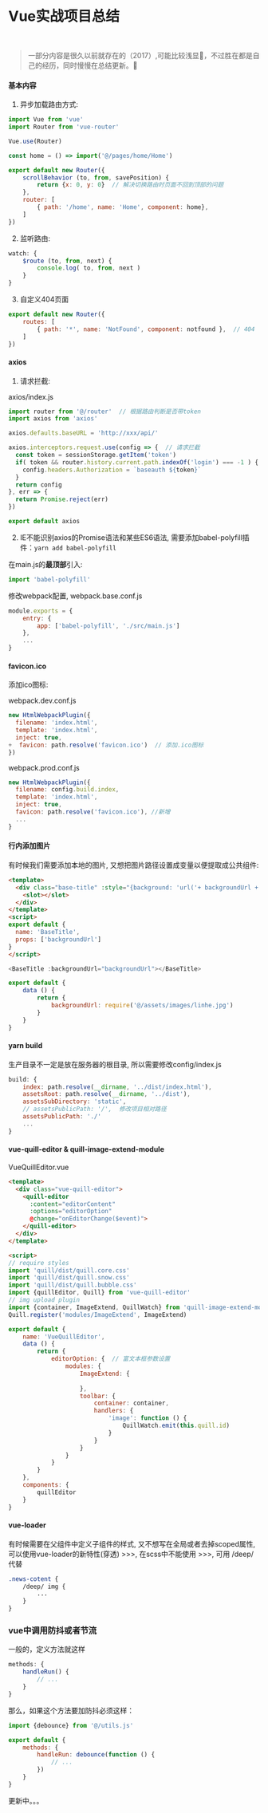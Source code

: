 # Vue实战项目总结
<br >

> 一部分内容是很久以前就存在的（2017）,可能比较浅显:rofl:，不过胜在都是自己的经历，同时慢慢在总结更新。:100:

#### 基本内容
1. 异步加载路由方式:

```js
import Vue from 'vue'
import Router from 'vue-router'

Vue.use(Router)

const home = () => import('@/pages/home/Home')

export default new Router({
    scrollBehavior (to, from, savePosition) {
        return {x: 0, y: 0}  // 解决切换路由时页面不回到顶部的问题
    },
    router: [
        { path: '/home', name: 'Home', component: home},
    ]
})
```

2. 监听路由:

```js
watch: {
    $route (to, from, next) {
        console.log( to, from, next )
    }
}

```
3. 自定义404页面

```js
export default new Router({
    routes: [
        { path: '*', name: 'NotFound', component: notfound },  // 404
    ]
})
```

#### axios

1. 请求拦截:

axios/index.js
```js
import router from '@/router'  // 根据路由判断是否带token
import axios from 'axios'

axios.defaults.baseURL = 'http://xxx/api/'

axios.interceptors.request.use(config => {  // 请求拦截
  const token = sessionStorage.getItem('token')
  if( token && router.history.current.path.indexOf('login') === -1 ) {  // 登录页不带token
    config.headers.Authorization = `baseauth ${token}`
  }
  return config
}, err => {
  return Promise.reject(err)
})

export default axios
```

2. IE不能识别axios的Promise语法和某些ES6语法, 需要添加babel-polyfill插件：`yarn add babel-polyfill`

在main.js的**最顶部**引入: 

```js
import 'babel-polyfill'
```

修改webpack配置, webpack.base.conf.js

```js
module.exports = {
    entry: {
        app: ['babel-polyfill', './src/main.js']
    },
    ...
}
```

#### favicon.ico

添加ico图标:

webpack.dev.conf.js

```js
new HtmlWebpackPlugin({
  filename: 'index.html',
  template: 'index.html',
  inject: true,
+  favicon: path.resolve('favicon.ico')  // 添加.ico图标
})
```

webpack.prod.conf.js
```js
new HtmlWebpackPlugin({
  filename: config.build.index,
  template: 'index.html',
  inject: true,
  favicon: path.resolve('favicon.ico'), //新增
  ...
}
```

#### 行内添加图片

有时候我们需要添加本地的图片, 又想把图片路径设置成变量以便提取成公共组件:

```html
<template>
  <div class="base-title" :style="{background: 'url('+ backgroundUrl +') no-repeat center/cover'}">
    <slot></slot>
  </div>
</template>
<script>
export default {
  name: 'BaseTitle',
  props: ['backgroundUrl']
}
</script>
```

```js
<BaseTitle :backgroundUrl="backgroundUrl"></BaseTitle>

export default {
    data () {
        return {
            backgroundUrl: require('@/assets/images/linhe.jpg')
        }
    }
}
```

#### yarn build

生产目录不一定是放在服务器的根目录, 所以需要修改config/index.js
```js
build: {
    index: path.resolve(__dirname, '../dist/index.html'),
    assetsRoot: path.resolve(__dirname, '../dist'),
    assetsSubDirectory: 'static',
    // assetsPublicPath: '/',  修改项目相对路径
    assetsPublicPath: './'
    ...
}
```

#### vue-quill-editor & quill-image-extend-module

VueQuillEditor.vue

```html js
<template>
  <div class="vue-quill-editor">
    <quill-editor 
      :content="editorContent"
      :options="editorOption"
      @change="onEditorChange($event)">
    </quill-editor>
  </div>
</template>

<script>
// require styles
import 'quill/dist/quill.core.css'
import 'quill/dist/quill.snow.css'
import 'quill/dist/quill.bubble.css'
import {quillEditor, Quill} from 'vue-quill-editor'
// img upload plugin
import {container, ImageExtend, QuillWatch} from 'quill-image-extend-module'
Quill.register('modules/ImageExtend', ImageExtend)

export default {
    name: 'VueQuillEditor',
    data () {
        return {
            editorOption: {  // 富文本框参数设置
                modules: {
                    ImageExtend: {
                        
                    },
                    toolbar: {
                        container: container,
                        handlers: {
                            'image': function () {
                                QuillWatch.emit(this.quill.id)
                            }
                        }
                    }
                }
            }
        }
    },
    components: {
        quillEditor
    }
}
```

#### vue-loader

有时候需要在父组件中定义子组件的样式, 又不想写在全局或者去掉scoped属性, 可以使用vue-loader的新特性(穿透) >>>, 在scss中不能使用 >>>, 可用 /deep/ 代替

```css
.news-cotent {
    /deep/ img {
        ...
    }
}
```

### vue中调用防抖或者节流

一般的，定义方法就这样

``` js
methods: {
    handleRun() {
        // ...
    }
}
```

那么，如果这个方法要加防抖必须这样：

``` js
import {debounce} from '@/utils.js'

export default {
    methods: {
        handleRun: debounce(function () {
            // ...
        })
    }
}
```

更新中。。。





<Vssue :title="$title" />
